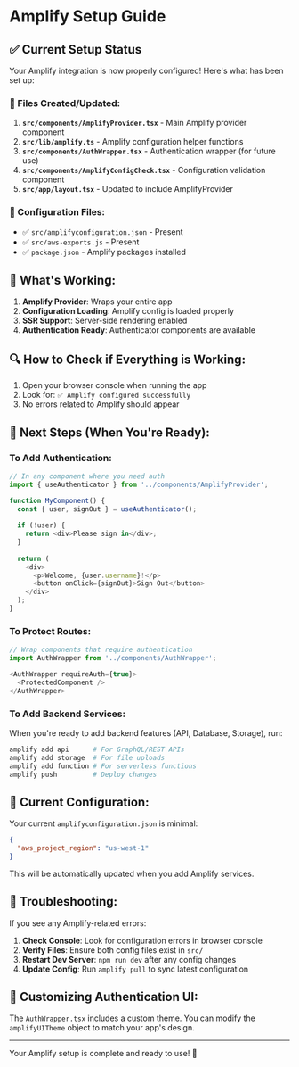 # Amplify Setup Guide

## ✅ Current Setup Status

Your Amplify integration is now properly configured! Here's what has been set up:

### 📁 Files Created/Updated:

1. **`src/components/AmplifyProvider.tsx`** - Main Amplify provider component
2. **`src/lib/amplify.ts`** - Amplify configuration helper functions
3. **`src/components/AuthWrapper.tsx`** - Authentication wrapper (for future use)
4. **`src/components/AmplifyConfigCheck.tsx`** - Configuration validation component
5. **`src/app/layout.tsx`** - Updated to include AmplifyProvider

### 🔧 Configuration Files:

- ✅ `src/amplifyconfiguration.json` - Present
- ✅ `src/aws-exports.js` - Present
- ✅ `package.json` - Amplify packages installed

## 🚀 What's Working:

1. **Amplify Provider**: Wraps your entire app
2. **Configuration Loading**: Amplify config is loaded properly
3. **SSR Support**: Server-side rendering enabled
4. **Authentication Ready**: Authenticator components are available

## 🔍 How to Check if Everything is Working:

1. Open your browser console when running the app
2. Look for: `✅ Amplify configured successfully`
3. No errors related to Amplify should appear

## 📝 Next Steps (When You're Ready):

### To Add Authentication:
```typescript
// In any component where you need auth
import { useAuthenticator } from '../components/AmplifyProvider';

function MyComponent() {
  const { user, signOut } = useAuthenticator();
  
  if (!user) {
    return <div>Please sign in</div>;
  }
  
  return (
    <div>
      <p>Welcome, {user.username}!</p>
      <button onClick={signOut}>Sign Out</button>
    </div>
  );
}
```

### To Protect Routes:
```typescript
// Wrap components that require authentication
import AuthWrapper from '../components/AuthWrapper';

<AuthWrapper requireAuth={true}>
  <ProtectedComponent />
</AuthWrapper>
```

### To Add Backend Services:

When you're ready to add backend features (API, Database, Storage), run:

```bash
amplify add api      # For GraphQL/REST APIs
amplify add storage  # For file uploads
amplify add function # For serverless functions
amplify push         # Deploy changes
```

## 🎯 Current Configuration:

Your current `amplifyconfiguration.json` is minimal:
```json
{
  "aws_project_region": "us-west-1"
}
```

This will be automatically updated when you add Amplify services.

## 🔧 Troubleshooting:

If you see any Amplify-related errors:

1. **Check Console**: Look for configuration errors in browser console
2. **Verify Files**: Ensure both config files exist in `src/`
3. **Restart Dev Server**: `npm run dev` after any config changes
4. **Update Config**: Run `amplify pull` to sync latest configuration

## 🎨 Customizing Authentication UI:

The `AuthWrapper.tsx` includes a custom theme. You can modify the `amplifyUITheme` object to match your app's design.

---

Your Amplify setup is complete and ready to use! 🎉
